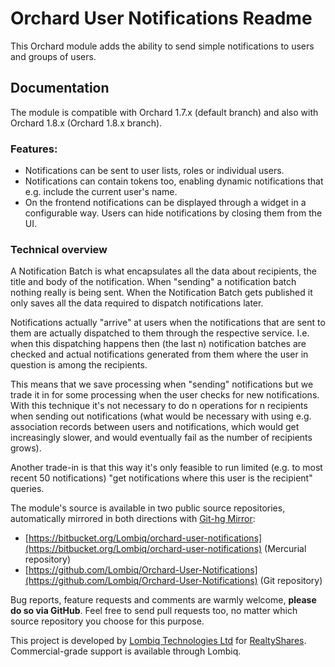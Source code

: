 # Orchard User Notifications Readme



This Orchard module adds the ability to send simple notifications to users and groups of users.


## Documentation

The module is compatible with Orchard 1.7.x (default branch) and also with Orchard 1.8.x (Orchard 1.8.x branch).

### Features:

- Notifications can be sent to user lists, roles or individual users.
- Notifications can contain tokens too, enabling dynamic notifications that e.g. include the current user's name.
- On the frontend notifications can be displayed through a widget in a configurable way. Users can hide notifications by closing them from the UI.

### Technical overview

A Notification Batch is what encapsulates all the data about recipients, the title and body of the notification. When "sending" a notification batch nothing really is being sent. When the Notification Batch gets published it only saves all the data required to dispatch notifications later.

Notifications actually "arrive" at users when the notifications that are sent to them are actually dispatched to them through the respective service. I.e. when this dispatching happens then (the last n) notification batches are checked and actual notifications generated from them where the user in question is among the recipients.

This means that we save processing when "sending" notifications but we trade it in for some processing when the user checks for new notifications. With this technique it's not necessary to do n operations for n recipients when sending out notifications (what would be necessary with using e.g. association records between users and notifications, which would get increasingly slower, and would eventually fail as the number of recipients grows).

Another trade-in is that this way it's only feasible to run limited (e.g. to most recent 50 notifications) "get notifications where this user is the recipient" queries.

The module's source is available in two public source repositories, automatically mirrored in both directions with [Git-hg Mirror](https://githgmirror.com):

- [https://bitbucket.org/Lombiq/orchard-user-notifications](https://bitbucket.org/Lombiq/orchard-user-notifications) (Mercurial repository)
- [https://github.com/Lombiq/Orchard-User-Notifications](https://github.com/Lombiq/Orchard-User-Notifications) (Git repository)

Bug reports, feature requests and comments are warmly welcome, **please do so via GitHub**.
Feel free to send pull requests too, no matter which source repository you choose for this purpose.

This project is developed by [Lombiq Technologies Ltd](http://lombiq.com/) for [RealtyShares](http://realtyshares.com/). Commercial-grade support is available through Lombiq.